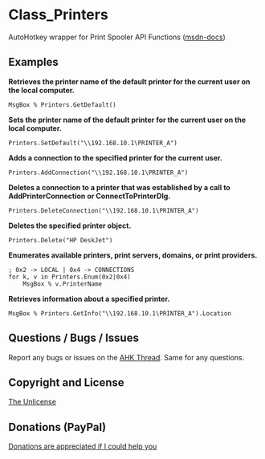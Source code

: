 # Class_Printers
 AutoHotkey wrapper for Print Spooler API Functions ([msdn-docs](https://docs.microsoft.com/en-us/windows/win32/printdocs/printing-and-print-spooler-functions))


## Examples

**Retrieves the printer name of the default printer for the current user on the local computer.**
```AutoHotkey
MsgBox % Printers.GetDefault()
```

**Sets the printer name of the default printer for the current user on the local computer.**
```AutoHotkey
Printers.SetDefault("\\192.168.10.1\PRINTER_A")
```

**Adds a connection to the specified printer for the current user.**
```AutoHotkey
Printers.AddConnection("\\192.168.10.1\PRINTER_A")
```

**Deletes a connection to a printer that was established by a call to AddPrinterConnection or ConnectToPrinterDlg.**
```AutoHotkey
Printers.DeleteConnection("\\192.168.10.1\PRINTER_A")
```

**Deletes the specified printer object.**
```AutoHotkey
Printers.Delete("HP DeskJet")
```

**Enumerates available printers, print servers, domains, or print providers.**
```AutoHotkey
; 0x2 -> LOCAL | 0x4 -> CONNECTIONS
for k, v in Printers.Enum(0x2|0x4)
    MsgBox % v.PrinterName
```

**Retrieves information about a specified printer.**
```AutoHotkey
MsgBox % Printers.GetInfo("\\192.168.10.1\PRINTER_A").Location
```


## Questions / Bugs / Issues
Report any bugs or issues on the [AHK Thread](https://www.autohotkey.com/boards/viewtopic.php?f=6&t=62955). Same for any questions.


## Copyright and License
[The Unlicense](LICENSE)


## Donations (PayPal)
[Donations are appreciated if I could help you](https://www.paypal.me/smithz)